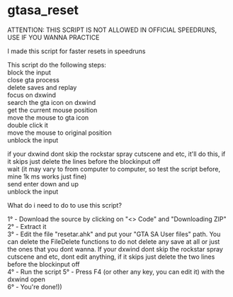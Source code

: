 # gtasa_reset  

ATTENTION: THIS SCRIPT IS NOT ALLOWED IN OFFICIAL SPEEDRUNS, USE IF YOU WANNA PRACTICE  

I made this script for faster resets in speedruns  

This script do the following steps:  
block the input  
close gta process  
delete saves and replay  
focus on dxwind  
search the gta icon on dxwind  
get the current mouse position  
move the mouse to gta icon  
double click it  
move the mouse to original position  
unblock the input  

if your dxwind dont skip the rockstar spray cutscene and etc, it'll do this, if it skips just delete the lines before the blockinput off  
wait (it may vary to from computer to computer, so test the script before, mine 1k ms works just fine)  
send enter down and up  
unblock the input  

What do i need to do to use this script?  

1° - Download the source by clicking on "<> Code" and "Downloading ZIP"  
2° - Extract it  
3° - Edit the file "resetar.ahk" and put your "GTA SA User files" path. You can delete the FileDelete functions to do not delete any save at all or just the ones that you dont wanna. If your dxwind dont skip the rockstar spray cutscene and etc, dont edit anything, if it skips just delete the two lines before the blockinput off  
4° - Run the script
5° - Press F4 (or other any key, you can edit it) with the dxwind open  
6° - You're done!))
